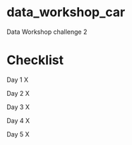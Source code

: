 # data_workshop_car
Data Workshop challenge 2

# Checklist

Day 1 X

Day 2 X

Day 3 X

Day 4 X

Day 5 X
